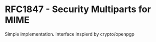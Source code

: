 # RFC1847 - Security Multiparts for MIME

Simple implementation. Interface inspierd by crypto/openpgp
